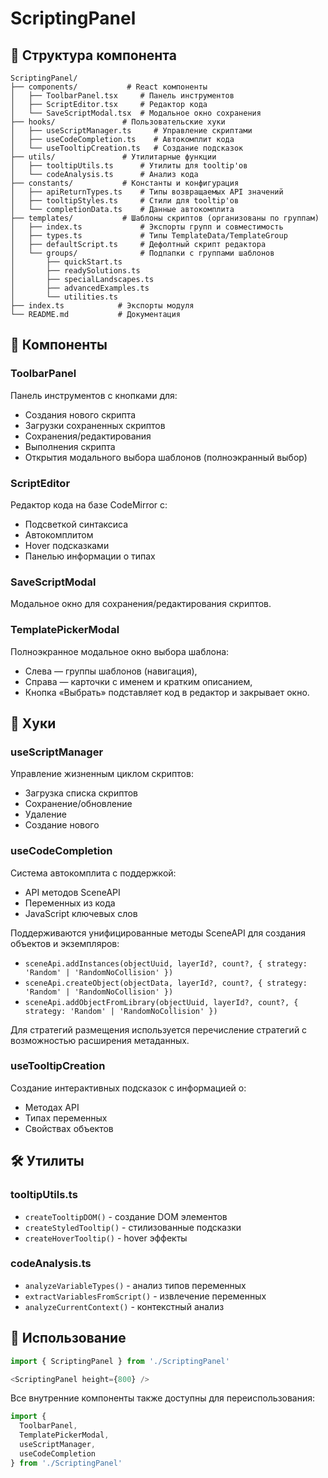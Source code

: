 # ScriptingPanel

## 📁 Структура компонента

```
ScriptingPanel/
├── components/           # React компоненты
│   ├── ToolbarPanel.tsx     # Панель инструментов
│   ├── ScriptEditor.tsx     # Редактор кода
│   └── SaveScriptModal.tsx  # Модальное окно сохранения
├── hooks/               # Пользовательские хуки
│   ├── useScriptManager.ts     # Управление скриптами
│   ├── useCodeCompletion.ts    # Автокомплит кода
│   └── useTooltipCreation.ts   # Создание подсказок
├── utils/               # Утилитарные функции
│   ├── tooltipUtils.ts      # Утилиты для tooltip'ов
│   └── codeAnalysis.ts      # Анализ кода
├── constants/           # Константы и конфигурация
│   ├── apiReturnTypes.ts    # Типы возвращаемых API значений
│   ├── tooltipStyles.ts     # Стили для tooltip'ов
│   └── completionData.ts    # Данные автокомплита
├── templates/           # Шаблоны скриптов (организованы по группам)
│   ├── index.ts             # Экспорты групп и совместимость
│   ├── types.ts             # Типы TemplateData/TemplateGroup
│   ├── defaultScript.ts     # Дефолтный скрипт редактора
│   └── groups/              # Подпапки с группами шаблонов
│       ├── quickStart.ts
│       ├── readySolutions.ts
│       ├── specialLandscapes.ts
│       ├── advancedExamples.ts
│       └── utilities.ts
├── index.ts            # Экспорты модуля
└── README.md           # Документация
```

## 🔧 Компоненты

### ToolbarPanel
Панель инструментов с кнопками для:
- Создания нового скрипта
- Загрузки сохраненных скриптов
- Сохранения/редактирования
- Выполнения скрипта
- Открытия модального выбора шаблонов (полноэкранный выбор)

### ScriptEditor
Редактор кода на базе CodeMirror с:
- Подсветкой синтаксиса
- Автокомплитом
- Hover подсказками
- Панелью информации о типах

### SaveScriptModal
Модальное окно для сохранения/редактирования скриптов.

### TemplatePickerModal
Полноэкранное модальное окно выбора шаблона:
- Слева — группы шаблонов (навигация),
- Справа — карточки с именем и кратким описанием,
- Кнопка «Выбрать» подставляет код в редактор и закрывает окно.

## 🎣 Хуки

### useScriptManager
Управление жизненным циклом скриптов:
- Загрузка списка скриптов
- Сохранение/обновление
- Удаление
- Создание нового

### useCodeCompletion
Система автокомплита с поддержкой:
- API методов SceneAPI
- Переменных из кода
- JavaScript ключевых слов

Поддерживаются унифицированные методы SceneAPI для создания объектов и экземпляров:
- `sceneApi.addInstances(objectUuid, layerId?, count?, { strategy: 'Random' | 'RandomNoCollision' })`
- `sceneApi.createObject(objectData, layerId?, count?, { strategy: 'Random' | 'RandomNoCollision' })`
- `sceneApi.addObjectFromLibrary(objectUuid, layerId?, count?, { strategy: 'Random' | 'RandomNoCollision' })`

Для стратегий размещения используется перечисление стратегий с возможностью расширения метаданных.

### useTooltipCreation
Создание интерактивных подсказок с информацией о:
- Методах API
- Типах переменных
- Свойствах объектов

## 🛠️ Утилиты

### tooltipUtils.ts
- `createTooltipDOM()` - создание DOM элементов
- `createStyledTooltip()` - стилизованные подсказки
- `createHoverTooltip()` - hover эффекты

### codeAnalysis.ts
- `analyzeVariableTypes()` - анализ типов переменных
- `extractVariablesFromScript()` - извлечение переменных
- `analyzeCurrentContext()` - контекстный анализ



## 🚀 Использование

```javascript
import { ScriptingPanel } from './ScriptingPanel'

<ScriptingPanel height={800} />
```

Все внутренние компоненты также доступны для переиспользования:

```javascript
import { 
  ToolbarPanel, 
  TemplatePickerModal,
  useScriptManager, 
  useCodeCompletion 
} from './ScriptingPanel'
```
